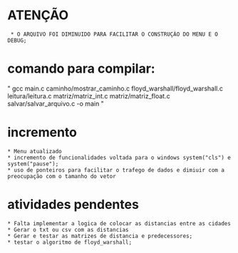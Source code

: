 # ATENÇÃO
     * O ARQUIVO FOI DIMINUIDO PARA FACILITAR O CONSTRUÇÃO DO MENU E O DEBUG;

# comando para compilar:

" gcc main.c caminho/mostrar_caminho.c floyd_warshall/floyd_warshall.c leitura/leitura.c matriz/matriz_int.c matriz/matriz_float.c salvar/salvar_arquivo.c -o main "

# incremento
    * Menu atualizado
    * incremento de funcionalidades voltada para o windows system("cls") e system("pause");
    * uso de ponteiros para facilitar o trafego de dados e dimiuir com a preocupação com o tamanho do vetor

# atividades pendentes
    * Falta implementar a logica de colocar as distancias entre as cidades
    * Gerar o txt ou csv com as distancias
    * Gerar e testar as matrizes de distancia e predecessores;
    * testar o algoritmo de floyd_warshall;


